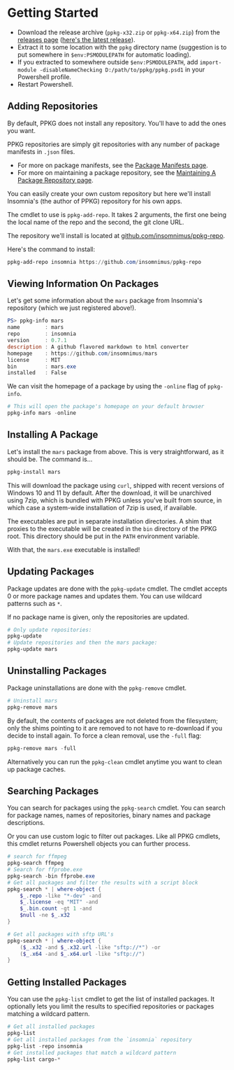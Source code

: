 # Getting Started
- Download the release archive (`ppkg-x32.zip` or `ppkg-x64.zip`) from the [releases page](https://github.com/insomnimus/ppkg/releases) ([here's the latest release](https://github.com/insomnimus/ppkg/releases/latest)).
- Extract it to some location with the `ppkg` directory name (suggestion is to put somewhere in `$env:PSMODULEPATH` for automatic loading).
- If you extracted to somewhere outside `$env:PSMODULEPATH`, add `import-module -disableNameChecking D:/path/to/ppkg/ppkg.psd1` in your Powershell profile.
- Restart Powershell.

## Adding Repositories
By default, PPKG does not install any repository. You'll have to add the ones you want.

PPKG repositories are simply git repositories with any number of package manifests in `.json` files.
- For more on package manifests, see the [Package Manifests page](package-manifests.md).
- For more on maintaining a package repository, see the [Maintaining A Package Repository page](maintaining-a-package-repository.md).

You can easily create your own custom repository but here we'll install Insomnia's (the author of PPKG) repository for his own apps.

The cmdlet to use is `ppkg-add-repo`.
It takes 2 arguments, the first one being the local name of the repo and the second, the git clone URL.

The repository we'll install is located at [github.com/insomnimus/ppkg-repo](https://github.com/insomnimus/ppkg-repo).

Here's the command to install:
```powershell
ppkg-add-repo insomnia https://github.com/insomnimus/ppkg-repo
```

## Viewing Information On Packages
Let's get some information about the `mars` package from Insomnia's repository (which we just registered above!).
```powershell
PS> ppkg-info mars
name        : mars
repo        : insomnia
version     : 0.7.1
description : A github flavored markdown to html converter
homepage    : https://github.com/insomnimus/mars
license     : MIT
bin         : mars.exe
installed   : False
```

We can visit the homepage of a package by using the `-online` flag of `ppkg-info`.
```powershell
# This will open the package's homepage on your default browser
ppkg-info mars -online
```

## Installing A Package
Let's install the `mars` package from above.
This is very straightforward, as it should be. The command is...
```powershell
ppkg-install mars
```

This will download the package using `curl`, shipped with recent versions of Windows 10 and 11 by default.
After the download, it will be unarchived using 7zip, which is bundled with PPKG unless you've built from source, in which case a system-wide installation of 7zip is used, if available.

The executables are put in separate installation directories. A shim that proxies to the executable will be created in the `bin` directory of the PPKG root. This directory should be put in the `PATH` environment variable.

With that, the `mars.exe` executable is installed!

## Updating Packages
Package updates are done with the `ppkg-update` cmdlet.
The cmdlet accepts 0 or more package names and updates them. You can use wildcard patterns such as `*`.

If no package name is given, only the repositories are updated.

```powershell
# Only update repositories:
ppkg-update
# Update repositories and then the mars package:
ppkg-update mars
```

## Uninstalling Packages
Package uninstallations are done with the `ppkg-remove` cmdlet.
```powershell
# Uninstall mars
ppkg-remove mars
```

By default, the contents of packages are not deleted from the filesystem; only the shims pointing to it are removed to not have to re-download if you decide to install again.
To force a clean removal, use the `-full` flag:
```powershell
ppkg-remove mars -full
```

Alternatively you can run the `ppkg-clean` cmdlet anytime you want to clean up package caches.

## Searching Packages
You can search for packages using the `ppkg-search` cmdlet.
You can search for package names, names of repositories, binary names and package descriptions.

Or you can use custom logic to filter out packages. Like all PPKG cmdlets, this cmdlet returns Powershell objects you can further process.

```powershell
# search for ffmpeg
ppkg-search ffmpeg
# Search for ffprobe.exe
ppkg-search -bin ffprobe.exe
# Get all packages and filter the results with a script block
ppkg-search * | where-object {
	$_.repo -like "*-dev" -and
	$_.license -eq "MIT" -and
	$_.bin.count -gt 1 -and
	$null -ne $_.x32
}

# Get all packages with sftp URL's
ppkg-search * | where-object {
	($_.x32 -and $_.x32.url -like "sftp://*") -or
	($_.x64 -and $_.x64.url -like "sftp://")
}
```

## Getting Installed Packages
You can use the `ppkg-list` cmdlet to get the list of installed packages.
It optionally lets you limit the results to specified repositories or packages matching a wildcard pattern.

```powershell
# Get all installed packages
ppkg-list
# Get all installed packages from the `insomnia` repository
ppkg-list -repo insomnia
# Get installed packages that match a wildcard pattern
ppkg-list cargo-*
```

